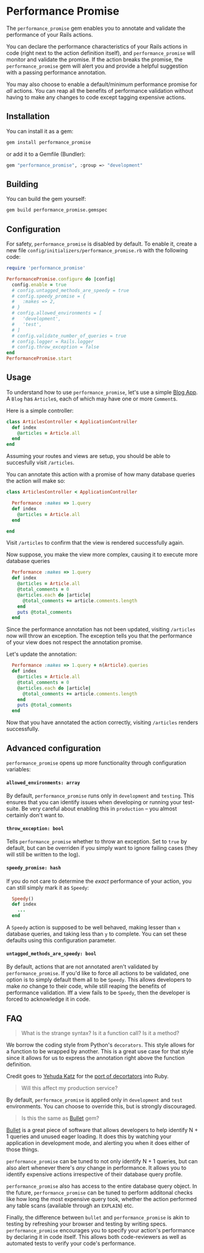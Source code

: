 # Performance Promise
The `performance_promise` gem enables you to annotate and validate the performance of your Rails actions.

You can declare the performance characteristics of your Rails actions in code (right next to the action definition itself), and `performance_promise` will monitor and validate the promise. If the action breaks the promise, the `performance_promise` gem will alert you and provide a helpful suggestion with a passing performance annotation.

You may also choose to enable a default/minimum performance promise for _all_ actions. You can reap all the benefits of performance validation without having to make any changes to code except tagging expensive actions.

## Installation
You can install it as a gem:
```sh
gem install performance_promise
```

or add it to a Gemfile (Bundler):
```sh
gem "performance_promise", :group => "development"
```

## Building
You can build the gem yourself:
```sh
gem build performance_promise.gemspec
```

## Configuration
For safety, `performance_promise` is disabled by default. To enable it, create a new file `config/initializers/performance_promise.rb` with the following code:
```ruby
require 'performance_promise'

PerformancePromise.configure do |config|
  config.enable = true
  # config.untagged_methods_are_speedy = true
  # config.speedy_promise = {
  #   :makes => 2,
  # }
  # config.allowed_environments = [
  #   'development',
  #   'test',
  # ]
  # config.validate_number_of_queries = true
  # config.logger = Rails.logger
  # config.throw_exception = false
end
PerformancePromise.start
```

## Usage
To understand how to use `performance_promise`, let's use a simple [Blog App][rails-getting-started]. A `Blog` has `Article`s, each of which may have one or more `Comment`s.

Here is a simple controller:
```ruby
class ArticlesController < ApplicationController
  def index
    @articles = Article.all
  end
end
```
Assuming your routes and views are setup, you should be able to succesfully visit `/articles`.

You can annotate this action with a promise of how many database queries the action will make so:
```ruby
class ArticlesController < ApplicationController

  Performance :makes => 1.query
  def index
    @articles = Article.all
  end

end
```
Visit `/articles` to confirm that the view is rendered successfully again.

Now suppose, you make the view more complex, causing it to execute more database queries
```ruby
  Performance :makes => 1.query
  def index
    @articles = Article.all
    @total_comments = 0
    @articles.each do |article|
      @total_comments += article.comments.length
    end
    puts @total_comments
  end
```
Since the performance annotation has not been updated, visiting `/articles` now will throw an exception. The exception tells you that the performance of your view does not respect the annotation promise.

Let's update the annotation:
```ruby
  Performance :makes => 1.query + n(Article).queries
  def index
    @articles = Article.all
    @total_comments = 0
    @articles.each do |article|
      @total_comments += article.comments.length
    end
    puts @total_comments
  end
```
Now that you have annotated the action correctly, visiting `/articles` renders successfully.

## Advanced configuration
`performance_promise` opens up more functionality through configuration variables:

#### `allowed_environments: array`
By default, `performance_promise` runs only in `development` and `testing`. This ensures that you can identify issues when developing or running your test-suite. Be very careful about enabling this in `production` – you almost certainly don't want to.

#### `throw_exception: bool`
Tells `performance_promise` whether to throw an exception. Set to `true` by default, but can be overriden if you simply want to ignore failing cases (they will still be written to the log).

#### `speedy_promise: hash`
If you do not care to determine the _exact_ performance of your action, you can still simply mark it as `Speedy`:
```ruby
  Speedy()
  def index
    ...
  end
```
A `Speedy` action is supposed to be well behaved, making lesser than `x` database queries, and taking less than `y` to complete. You can set these defaults using this configuration parameter.

#### `untagged_methods_are_speedy: bool`
By default, actions that are not annotated aren't validated by `performance_promise`. If you'd like to force all actions to be validated, one option is to simply default them all to be `Speedy`. This allows developers to make _no_ change to their code, while still reaping the benefits of performance validation. Iff a view fails to be `Speedy`, then the developer is forced to acknowledge it in code.


## FAQ
> What is the strange syntax? Is it a function call? Is it a method?

We borrow the coding style from Python's `decorators`. This style allows for a function to be wrapped by another. This is a great use case for that style since it allows for us to express the annotation right above the function definition.

Credit goes to [Yehuda Katz][yehuda-katz] for the [port of decortators][ruby-decorators] into Ruby.

> Will this affect my production service?

By default, `performace_promise` is applied only in `development` and `test` environments. You can choose to override this, but is strongly discouraged.

>  Is this the same as [Bullet][bullet] gem?

[Bullet][bullet] is a great piece of software that allows developers to help identify N + 1 queries and unused eager loading. It does this by watching your application in development mode, and alerting you when it does either of those things.

`performance_promise` can be tuned to not only identify N + 1 queries, but can also alert whenever there's _any_ change in performance.  It allows you to identify expensive actions irrespective of their database query profile.

`performance_promise` also has access to the entire database query object. In the future, `performance_promise` can be tuned to perform additonal checks like how long the most expensive query took, whether the action performed any table scans (available through an `EXPLAIN`) etc.

Finally, the difference between `bullet` and `performance_promise` is akin to testing by refreshing your browser and testing by writing specs. `performance_promise` encourages you to specify your action's performance by declaring it in code itself. This allows both  code-reviewers as well as automated tests to verify your code's performance.

[rails-getting-started]: <http://guides.rubyonrails.org/getting_started.html>
[bullet]: <https://github.com/flyerhzm/bullet>
[yehuda-katz]: <http://yehudakatz.com/>
[ruby-decorators]: <http://yehudakatz.com/2009/07/11/python-decorators-in-ruby/>
